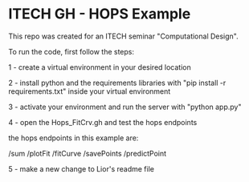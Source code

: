 ITECH GH - HOPS Example
=======================================

This repo was created for an ITECH seminar "Computational Design".

To run the code, first follow the steps:

1 - create a virtual environment in your desired location

2 - install python and the requirements libraries with "pip install -r   requirements.txt" inside your virtual environment

3 - activate your environment and run the server with "python app.py"

4 - open the Hops_FitCrv.gh and test the hops endpoints

the hops endpoints in this example are:

/sum
/plotFit
/fitCurve
/savePoints
/predictPoint

5 - make a new change to Lior's readme file